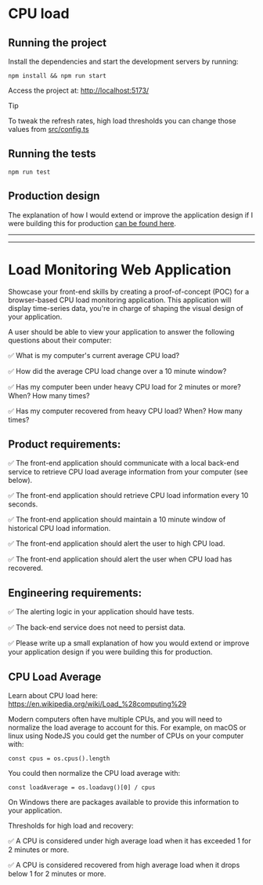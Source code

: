 # CPU load

## Running the project

Install the dependencies and start the development servers by running:

```
npm install && npm run start
```

Access the project at: [http://localhost:5173/](http://localhost:5173/)

> [!TIP]
> To tweak the refresh rates, high load thresholds you can change those values from [src/config.ts](src/config.ts)

## Running the tests

```
npm run test
```

## Production design

The explanation of how I would extend or improve the application design if I were building this for production [can be found here](./PRODUCTION.md).

---

---

# Load Monitoring Web Application

Showcase your front-end skills by creating a proof-of-concept (POC) for a browser-based CPU load monitoring application. This application will display time-series data, you're in charge of shaping the visual design of your application.

A user should be able to view your application to answer the following questions about their computer:

✅ What is my computer's current average CPU load?

✅ How did the average CPU load change over a 10 minute window?

✅ Has my computer been under heavy CPU load for 2 minutes or more? When? How many times?

✅ Has my computer recovered from heavy CPU load? When? How many times?

## Product requirements:

✅ The front-end application should communicate with a local back-end service to retrieve CPU load average information from your computer (see below).

✅ The front-end application should retrieve CPU load information every 10 seconds.

✅ The front-end application should maintain a 10 minute window of historical CPU load information.

✅ The front-end application should alert the user to high CPU load.

✅ The front-end application should alert the user when CPU load has recovered.

## Engineering requirements:

✅ The alerting logic in your application should have tests.

✅ The back-end service does not need to persist data.

✅ Please write up a small explanation of how you would extend or improve your application design if you were building this for production.

## CPU Load Average

Learn about CPU load here: https://en.wikipedia.org/wiki/Load_%28computing%29

Modern computers often have multiple CPUs, and you will need to normalize the load average to account for this. For example, on macOS or linux using NodeJS you could get the number of CPUs on your computer with:

`const cpus = os.cpus().length`

You could then normalize the CPU load average with:

`const loadAverage = os.loadavg()[0] / cpus`

On Windows there are packages available to provide this information to your application.

Thresholds for high load and recovery:

✅ A CPU is considered under high average load when it has exceeded 1 for 2 minutes or more.

✅ A CPU is considered recovered from high average load when it drops below 1 for 2 minutes or more.
